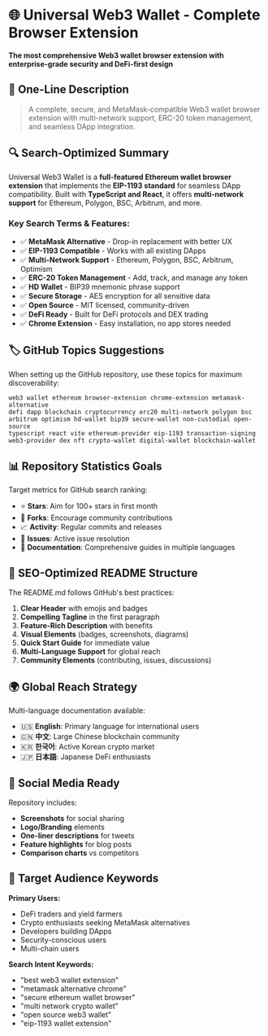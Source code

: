 # 🌐 Universal Web3 Wallet - Complete Browser Extension

**The most comprehensive Web3 wallet browser extension with enterprise-grade security and DeFi-first design**

## 🎯 One-Line Description
> A complete, secure, and MetaMask-compatible Web3 wallet browser extension with multi-network support, ERC-20 token management, and seamless DApp integration.

## 🔍 Search-Optimized Summary

Universal Web3 Wallet is a **full-featured Ethereum wallet browser extension** that implements the **EIP-1193 standard** for seamless DApp compatibility. Built with **TypeScript and React**, it offers **multi-network support** for Ethereum, Polygon, BSC, Arbitrum, and more.

### Key Search Terms & Features:
- ✅ **MetaMask Alternative** - Drop-in replacement with better UX
- ✅ **EIP-1193 Compatible** - Works with all existing DApps
- ✅ **Multi-Network Support** - Ethereum, Polygon, BSC, Arbitrum, Optimism
- ✅ **ERC-20 Token Management** - Add, track, and manage any token
- ✅ **HD Wallet** - BIP39 mnemonic phrase support
- ✅ **Secure Storage** - AES encryption for all sensitive data
- ✅ **Open Source** - MIT licensed, community-driven
- ✅ **DeFi Ready** - Built for DeFi protocols and DEX trading
- ✅ **Chrome Extension** - Easy installation, no app stores needed

## 🏷️ GitHub Topics Suggestions

When setting up the GitHub repository, use these topics for maximum discoverability:

```
web3 wallet ethereum browser-extension chrome-extension metamask-alternative
defi dapp blockchain cryptocurrency erc20 multi-network polygon bsc
arbitrum optimism hd-wallet bip39 secure-wallet non-custodial open-source
typescript react vite ethereum-provider eip-1193 transaction-signing
web3-provider dex nft crypto-wallet digital-wallet blockchain-wallet
```

## 📊 Repository Statistics Goals

Target metrics for GitHub search ranking:
- ⭐ **Stars**: Aim for 100+ stars in first month
- 🍴 **Forks**: Encourage community contributions
- 📈 **Activity**: Regular commits and releases
- 🐛 **Issues**: Active issue resolution
- 📖 **Documentation**: Comprehensive guides in multiple languages

## 🔄 SEO-Optimized README Structure

The README.md follows GitHub's best practices:

1. **Clear Header** with emojis and badges
2. **Compelling Tagline** in the first paragraph
3. **Feature-Rich Description** with benefits
4. **Visual Elements** (badges, screenshots, diagrams)
5. **Quick Start Guide** for immediate value
6. **Multi-Language Support** for global reach
7. **Community Elements** (contributing, issues, discussions)

## 🌍 Global Reach Strategy

Multi-language documentation available:
- 🇺🇸 **English**: Primary language for international users
- 🇨🇳 **中文**: Large Chinese blockchain community
- 🇰🇷 **한국어**: Active Korean crypto market
- 🇯🇵 **日本語**: Japanese DeFi enthusiasts

## 📱 Social Media Ready

Repository includes:
- **Screenshots** for social sharing
- **Logo/Branding** elements
- **One-liner descriptions** for tweets
- **Feature highlights** for blog posts
- **Comparison charts** vs competitors

## 🎯 Target Audience Keywords

**Primary Users:**
- DeFi traders and yield farmers
- Crypto enthusiasts seeking MetaMask alternatives
- Developers building DApps
- Security-conscious users
- Multi-chain users

**Search Intent Keywords:**
- "best web3 wallet extension"
- "metamask alternative chrome"
- "secure ethereum wallet browser"
- "multi network crypto wallet"
- "open source web3 wallet"
- "eip-1193 wallet extension"